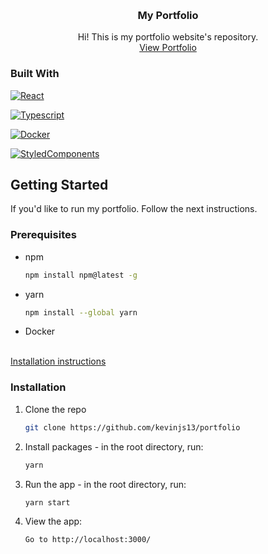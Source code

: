 <!-- Improved compatibility of back to top link: See: https://github.com/othneildrew/Best-README-Template/pull/73 -->
<a name="readme-top"></a>
<!--
*** Thanks for checking out the Best-README-Template. If you have a suggestion
*** that would make this better, please fork the repo and create a pull request
*** or simply open an issue with the tag "enhancement".
*** Don't forget to give the project a star!
*** Thanks again! Now go create something AMAZING! :D
-->



<!-- MY PORTFOLIO -->
<br />
<div align="center">

<h3 align="center">My Portfolio</h3>

  <p align="center">
    Hi! This is my portfolio website's repository.
    <br/>
    <a href="https://kevinsourib.io">View Portfolio</a>
  </p>
</div>

### Built With

[![React][React.js]][React-url]

[![Typescript][typescript]][typescript-url]

[![Docker][docker]][docker-url]

[![StyledComponents][styledcomponents]][styledcomponents-url]


<!-- GETTING STARTED -->
## Getting Started
If you'd like to run my portfolio. Follow the next instructions.

### Prerequisites

* npm
  ```sh
  npm install npm@latest -g
  ```

* yarn
  ```sh
  npm install --global yarn
  ```
* Docker
<br>
<a href="https://docs.docker.com/get-docker/">Installation instructions</a>
  
### Installation

1. Clone the repo
   ```sh
   git clone https://github.com/kevinjs13/portfolio
   ```
2. Install packages - in the root directory, run:
   ```sh
   yarn
   ```
3. Run the app - in the root directory, run:
   ```sh
   yarn start
   ```

4. View the app:
   ```sh
   Go to http://localhost:3000/
   ```

<!-- MARKDOWN LINKS & IMAGES -->
<!-- https://www.markdownguide.org/basic-syntax/#reference-style-links -->
[React.js]: https://img.shields.io/badge/React-20232A?style=for-the-badge&logo=react&logoColor=61DAFB
[React-url]: https://reactjs.org/
[typescript]: https://img.shields.io/badge/Typescript-20232A?style=for-the-badge&logo=typescript&logoColor=61DAFB
[typescript-url]: https://www.typescriptlang.org/
[docker]: https://img.shields.io/badge/Docker-20232A?style=for-the-badge&logo=docker&logoColor=61DAFB
[docker-url]: https://www.docker.com/
[styledcomponents]: https://img.shields.io/badge/Styled-Components-20232A?style=for-the-badge&logo=styled-components&logoColor=61DAFB
[styledcomponents-url]: https://styled-components.com/
